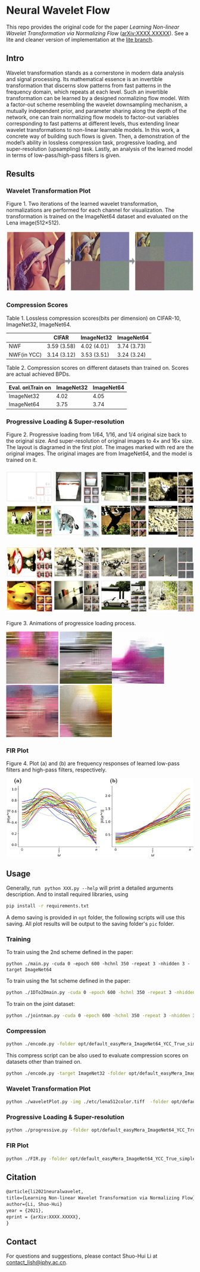 # Neural Wavelet Flow

This repo provides the original code for the paper *Learning Non-linear Wavelet Transformation via Normalizing Flow* ([arXiv:XXXX.XXXXX](https://arxiv.org/)). See a lite and cleaner version of implementation at the [lite branch](https://github.com/li012589/NeuralWavelet/tree/lite).

## Intro

Wavelet transformation stands as a cornerstone in modern data analysis and signal processing. Its mathematical essence is an invertible transformation that discerns slow patterns from fast patterns in the frequency domain, which repeats at each level. Such an invertible transformation can be learned by a designed normalizing flow model. With a factor-out scheme resembling the wavelet downsampling mechanism, a mutually independent prior, and parameter sharing along the depth of the network, one can train normalizing flow models to factor-out variables corresponding to fast patterns at different levels, thus extending linear wavelet transformations to non-linear learnable models. In this work, a concrete way of building such flows is given. Then, a demonstration of the model’s ability in lossless compression task, progressive loading, and super-resolution (upsampling) task. Lastly, an analysis of the learned model in terms of low-pass/high-pass filters is given.

## Results

### Wavelet Transformation Plot

Figure 1. Two iterations of the learned wavelet transformation, normalizations are performed for each channel for visualization. The transformation is trained on the ImageNet64 dataset and evaluated on the Lena image(512×512).

![waveletplot](etc/waveletplot.png)

### Compression Scores

Table 1. Lossless compression scores(bits per dimension) on CIFAR-10, ImageNet32, ImageNet64.

|             | CIFAR       | ImageNet32  | ImageNet64  |
| ----------- | ----------- | ----------- | ----------- |
| NWF         | 3.59 (3.58) | 4.02 (4.01) | 3.74 (3.73) |
| NWF(in YCC) | 3.14 (3.12) | 3.53 (3.51) | 3.24 (3.24) |

Table 2. Compression scores on different datasets than trained on. Scores are actual achieved BPDs.

| Eval. on\Train on | ImageNet32 | ImageNet64 |
| ----------------- | ---------- | ---------- |
| ImageNet32        | 4.02       | 4.05       |
| ImageNet64        | 3.75       | 3.74       |

### Progressive Loading & Super-resolution 

Figure 2. Progressive loading from 1/64, 1/16, and 1/4 original size back to the original size. And super-resolution of original images to 4× and 16× size. The layout is diagramed in the first plot. The images marked with red are the original images. The original images are from ImageNet64, and the model is trained on it.

### ![proloading.pdf](etc/proloading.png)

### ![proloading2](etc/proloading2.png)

Figure 3. Animations of progressice loading process.

<img src="etc/progressive0.gif" width="140"/> <img src="etc/progressive4.gif" width="140"/><img src="etc/progressive3.gif" width="140"/><img src="etc/progressive1.gif" width="140"/> <img src="etc/progressive2.gif" width="140"/>

### FIR Plot

Figure 4. Plot (a) and (b) are frequency responses of learned low-pass filters and high-pass filters, respectively.

![fir](etc/fir.png)

## Usage

Generally, run ` python XXX.py --help` will print a detailed arguments description. And to install required libraries, using

```bash
pip install -r requirements.txt
```

A demo saving is provided in `opt` folder, the following scripts will use this saving. All plot results will be output to the saving folder's `pic` folder.

### Training

To train using the 2nd scheme defined in the paper:

```shell
python ./main.py -cuda 0 -epoch 600 -hchnl 350 -repeat 3 -nhidden 3 -target ImageNet64
```

To train using the 1st scheme defined in the paper:

```bash
python ./1DTo2Dmain.py -cuda 0 -epoch 600 -hchnl 350 -repeat 3 -nhidden 3 -init legall -target ImageNet64
```

To train on the joint dataset:

```bash
python ./jointman.py -cuda 0 -epoch 600 -hchnl 350 -repeat 3 -nhidden 3
```

### Compression

```bash
python ./encode.py -folder opt/default_easyMera_ImageNet64_YCC_True_simplePrior_False_repeat_2_hchnl_250_nhidden_2_nMixing_5_sameDetail_True_clamp_-1_heavy_False/
```

This compress script can be also used to evaluate compression scores on datasets other than trained on.

```bash
python ./encode.py -target ImageNet32 -folder opt/default_easyMera_ImageNet64_YCC_True_simplePrior_False_repeat_2_hchnl_250_nhidden_2_nMixing_5_sameDetail_True_clamp_-1_heavy_False/
```

### Wavelet Transformation Plot

```bash
python ./waveletPlot.py -img ./etc/lena512color.tiff  -folder opt/default_easyMera_ImageNet64_YCC_True_simplePrior_False_repeat_2_hchnl_250_nhidden_2_nMixing_5_sameDetail_True_clamp_-1_heavy_False/
```

### Progressive Loading & Super-resolution

```bash
python ./progressive.py -folder opt/default_easyMera_ImageNet64_YCC_True_simplePrior_False_repeat_2_hchnl_250_nhidden_2_nMixing_5_sameDetail_True_clamp_-1_heavy_False/
```

### FIR Plot

```bash
python ./FIR.py -folder opt/default_easyMera_ImageNet64_YCC_True_simplePrior_False_repeat_2_hchnl_250_nhidden_2_nMixing_5_sameDetail_True_clamp_-1_heavy_False/
```

## Citation

```latex
@article{li2021neuralwavelet,
title={Learning Non-linear Wavelet Transformation via Normalizing Flow}
author={Li, Shuo-Hui}
year = {2021},
eprint = {arXiv:XXXX.XXXXX},
}
```

## Contact

For questions and suggestions, please contact Shuo-Hui Li at [contact_lish@iphy.ac.cn](mailto:contact_lish@iphy.ac.cn).